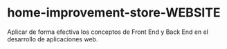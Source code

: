 # home-improvement-store-WEBSITE
Aplicar de forma efectiva los conceptos de Front End y Back End en el desarrollo de aplicaciones web.
